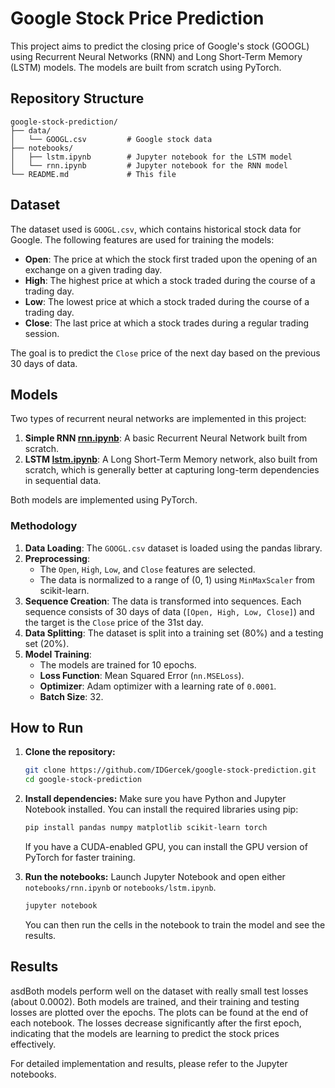 # Google Stock Price Prediction

This project aims to predict the closing price of Google's stock (GOOGL) using Recurrent Neural Networks (RNN) and Long Short-Term Memory (LSTM) models. The models are built from scratch using PyTorch.

## Repository Structure

```
google-stock-prediction/
├── data/
│   └── GOOGL.csv         # Google stock data
├── notebooks/
│   ├── lstm.ipynb        # Jupyter notebook for the LSTM model
│   └── rnn.ipynb         # Jupyter notebook for the RNN model
└── README.md             # This file
```

## Dataset

The dataset used is `GOOGL.csv`, which contains historical stock data for Google. The following features are used for training the models:
- **Open**: The price at which the stock first traded upon the opening of an exchange on a given trading day.
- **High**: The highest price at which a stock traded during the course of a trading day.
- **Low**: The lowest price at which a stock traded during the course of a trading day.
- **Close**: The last price at which a stock trades during a regular trading session.

The goal is to predict the `Close` price of the next day based on the previous 30 days of data.

## Models

Two types of recurrent neural networks are implemented in this project:

1.  **Simple RNN [rnn.ipynb](/notebooks/rnn.ipynb)**: A basic Recurrent Neural Network built from scratch.
2.  **LSTM [lstm.ipynb](/notebooks/lstm.ipynb)**: A Long Short-Term Memory network, also built from scratch, which is generally better at capturing long-term dependencies in sequential data.

Both models are implemented using PyTorch.

### Methodology

1.  **Data Loading**: The `GOOGL.csv` dataset is loaded using the pandas library.
2.  **Preprocessing**:
    - The `Open`, `High`, `Low`, and `Close` features are selected.
    - The data is normalized to a range of (0, 1) using `MinMaxScaler` from scikit-learn.
3.  **Sequence Creation**: The data is transformed into sequences. Each sequence consists of 30 days of data (`[Open, High, Low, Close]`) and the target is the `Close` price of the 31st day.
4.  **Data Splitting**: The dataset is split into a training set (80%) and a testing set (20%).
5.  **Model Training**:
    - The models are trained for 10 epochs.
    - **Loss Function**: Mean Squared Error (`nn.MSELoss`).
    - **Optimizer**: Adam optimizer with a learning rate of `0.0001`.
    - **Batch Size**: 32.

## How to Run

1.  **Clone the repository:**
    ```bash
    git clone https://github.com/IDGercek/google-stock-prediction.git
    cd google-stock-prediction
    ```

2.  **Install dependencies:**
    Make sure you have Python and Jupyter Notebook installed. You can install the required libraries using pip:
    ```bash
    pip install pandas numpy matplotlib scikit-learn torch
    ```
    If you have a CUDA-enabled GPU, you can install the GPU version of PyTorch for faster training.

3.  **Run the notebooks:**
    Launch Jupyter Notebook and open either `notebooks/rnn.ipynb` or `notebooks/lstm.ipynb`.
    ```bash
    jupyter notebook
    ```
    You can then run the cells in the notebook to train the model and see the results.

## Results

asdBoth models perform well on the dataset with really small test losses (about 0.0002). Both models are trained, and their training and testing losses are plotted over the epochs. The plots can be found at the end of each notebook. The losses decrease significantly after the first epoch, indicating that the models are learning to predict the stock prices effectively.

For detailed implementation and results, please refer to the Jupyter notebooks.
